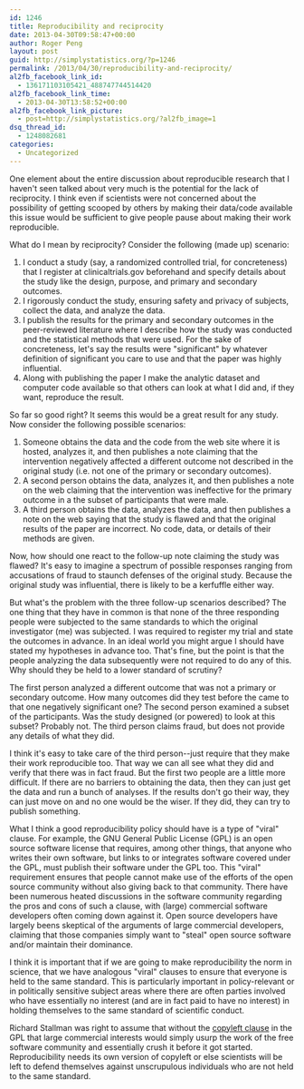 ```yaml
---
id: 1246
title: Reproducibility and reciprocity
date: 2013-04-30T09:58:47+00:00
author: Roger Peng
layout: post
guid: http://simplystatistics.org/?p=1246
permalink: /2013/04/30/reproducibility-and-reciprocity/
al2fb_facebook_link_id:
  - 136171103105421_488747744514420
al2fb_facebook_link_time:
  - 2013-04-30T13:58:52+00:00
al2fb_facebook_link_picture:
  - post=http://simplystatistics.org/?al2fb_image=1
dsq_thread_id:
  - 1248082681
categories:
  - Uncategorized
---
```

One element about the entire discussion about reproducible research that I haven't seen talked about very much is the potential for the lack of reciprocity. I think even if scientists were not concerned about the possibility of getting scooped by others by making their data/code available this issue would be sufficient to give people pause about making their work reproducible.

What do I mean by reciprocity? Consider the following (made up) scenario:

  1. I conduct a study (say, a randomized controlled trial, for concreteness) that I register at clinicaltrials.gov beforehand and specify details about the study like the design, purpose, and primary and secondary outcomes.
  2. I rigorously conduct the study, ensuring safety and privacy of subjects, collect the data, and analyze the data.
  3. I publish the results for the primary and secondary outcomes in the peer-reviewed literature where I describe how the study was conducted and the statistical methods that were used. For the sake of concreteness, let's say the results were "significant" by whatever definition of significant you care to use and that the paper was highly influential.
  4. Along with publishing the paper I make the analytic dataset and computer code available so that others can look at what I did and, if they want, reproduce the result.

So far so good right? It seems this would be a great result for any study. Now consider the following possible scenarios:

  1. Someone obtains the data and the code from the web site where it is hosted, analyzes it, and then publishes a note claiming that the intervention negatively affected a different outcome not described in the original study (i.e. not one of the primary or secondary outcomes).
  2. A second person obtains the data, analyzes it, and then publishes a note on the web claiming that the intervention was ineffective for the primary outcome in a the subset of participants that were male.
  3. A third person obtains the data, analyzes the data, and then publishes a note on the web saying that the study is flawed and that the original results of the paper are incorrect. No code, data, or details of their methods are given.

Now, how should one react to the follow-up note claiming the study was flawed? It's easy to imagine a spectrum of possible responses ranging from accusations of fraud to staunch defenses of the original study. Because the original study was influential, there is likely to be a kerfuffle either way.

But what's the problem with the three follow-up scenarios described? The one thing that they have in common is that none of the three responding people were subjected to the same standards to which the original investigator (me) was subjected. I was required to register my trial and state the outcomes in advance. In an ideal world you might argue I should have stated my hypotheses in advance too. That's fine, but the point is that the people analyzing the data subsequently were not required to do any of this. Why should they be held to a lower standard of scrutiny?

The first person analyzed a different outcome that was not a primary or secondary outcome. How many outcomes did they test before the came to that one negatively significant one? The second person examined a subset of the participants. Was the study designed (or powered) to look at this subset? Probably not. The third person claims fraud, but does not provide any details of what they did.

I think it's easy to take care of the third person--just require that they make their work reproducible too. That way we can all see what they did and verify that there was in fact fraud. But the first two people are a little more difficult. If there are no barriers to obtaining the data, then they can just get the data and run a bunch of analyses. If the results don't go their way, they can just move on and no one would be the wiser. If they did, they can try to publish something.

What I think a good reproducibility policy should have is a type of "viral" clause. For example, the GNU General Public License (GPL) is an open source software license that requires, among other things, that anyone who writes their own software, but links to or integrates software covered under the GPL, must publish their software under the GPL too. This "viral" requirement ensures that people cannot make use of the efforts of the open source community without also giving back to that community. There have been numerous heated discussions in the software community regarding the pros and cons of such a clause, with (large) commercial software developers often coming down against it. Open source developers have largely beens skeptical of the arguments of large commercial developers, claiming that those companies simply want to "steal" open source software and/or maintain their dominance.

I think it is important that if we are going to make reproducibility the norm in science, that we have analogous "viral" clauses to ensure that everyone is held to the same standard. This is particularly important in policy-relevant or in politically sensitive subject areas where there are often parties involved who have essentially no interest (and are in fact paid to have no interest) in holding themselves to the same standard of scientific conduct.

Richard Stallman was right to assume that without the [copyleft clause](http://en.wikipedia.org/wiki/Copyleft) in the GPL that large commercial interests would simply usurp the work of the free software community and essentially crush it before it got started. Reproducibility needs its own version of copyleft or else scientists will be left to defend themselves against unscrupulous individuals who are not held to the same standard.